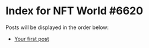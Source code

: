 # Index for NFT World #6620
Posts will be displayed in the order below:

- [Your first post](./001-first.md)

